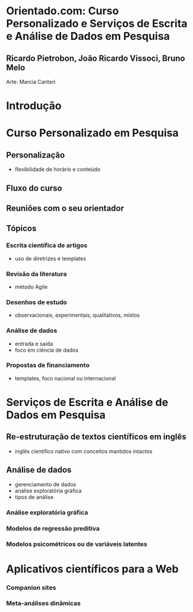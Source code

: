 # Orientado.com: Curso Personalizado e Serviços de Escrita e Análise de Dados em Pesquisa



## Ricardo Pietrobon, João Ricardo Vissoci, Bruno Melo

Arte: Marcia Canteri


<!-- table of contents -->

# Introdução






# Curso Personalizado em Pesquisa

## Personalização

* flexibilidade de horário e conteúdo

## Fluxo do curso

<!-- flowchart -->

## Reuniões com o seu orientador

## Tópicos

### Escrita científica de artigos

* uso de diretrizes e templates


### Revisão da literatura

* método Agile

### Desenhos de estudo

* observacionais, experimentais, qualitativos, mistos


### Análise de dados

* entrada e saída
* foco em ciência de dados


### Propostas de financiamento

* templates, foco nacional ou internacional




# Serviços de Escrita e Análise de Dados em Pesquisa

## Re-estruturação de textos científicos em inglês

* inglês científico nativo com conceitos mantidos intactos


## Análise de dados

* gerenciamento de dados
* análise exploratória gráfica
* tipos de análise  

### Análise exploratória gráfica

<!-- insert plenty of examples -->

### Modelos de regressão preditiva

<!-- insert plenty of examples -->

### Modelos psicométricos ou de variáveis latentes

<!-- insert plenty of examples -->







# Aplicativos científicos para a Web

### Companion sites

<!-- example with link and figure -->

### Meta-análises dinâmicas

<!-- example with link and figure -->

<!-- # Glossário -->